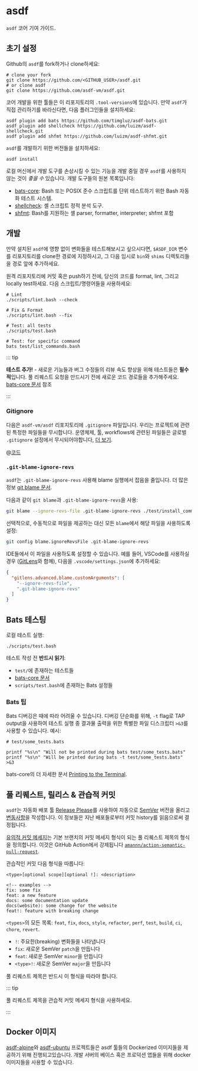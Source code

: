 # asdf

`asdf` 코어 기여 가이드.

## 초기 설정

Github의 `asdf`를 fork하거나 clone하세요:

```shell
# clone your fork
git clone https://github.com/<GITHUB_USER>/asdf.git
# or clone asdf
git clone https://github.com/asdf-vm/asdf.git
```

코어 개발을 위한 툴들은 이 리포지토리의 `.tool-versions`에 있습니다. 만약 `asdf`가 직접 관리하기를 바라신다면, 다음 플러그인들을 설치하세요:

```shell
asdf plugin add bats https://github.com/timgluz/asdf-bats.git
asdf plugin add shellcheck https://github.com/luizm/asdf-shellcheck.git
asdf plugin add shfmt https://github.com/luizm/asdf-shfmt.git
```

`asdf`를 개발하기 위한 버전들을 설치하세요:

```shell
asdf install
```

로컬 머신에서 개발 도구를 손상시킬 수 있는 기능을 개발 중일 경우 `asdf`를 사용하지 않는 것이 _좋을 수_ 있습니다. 개발 도구들의 원본 목록입니다:

- [bats-core](https://github.com/bats-core/bats-core): Bash 또는 POSIX 준수 스크립트를 단위 테스트하기 위한 Bash 자동화 테스트 시스템.
- [shellcheck](https://github.com/koalaman/shellcheck): 셸 스크립트 정적 분석 도구.
- [shfmt](https://github.com/mvdan/sh): Bash를 지원하는 셸 parser, formatter, interpreter; shfmt 포함

## 개발

만약 설치된 `asdf`에 영향 없이 변화들을 테스트해보시고 싶으시다면, `$ASDF_DIR` 변수를 리포지토리를 clone한 경로에 지정하시고, 그 다음 임시로 `bin`와 `shims` 디렉토리들을 경로 앞에 추가하세요.

원격 리포지토리에 커밋 혹은 push하기 전에, 당신의 코드를 format, lint, 그리고 locally test하세요. 다음 스크립트/명령어들을 사용하세요:

```shell
# Lint
./scripts/lint.bash --check

# Fix & Format
./scripts/lint.bash --fix

# Test: all tests
./scripts/test.bash

# Test: for specific command
bats test/list_commands.bash
```

::: tip

**테스트 추가!** - 새로운 기능들과 버그 수정들의 리뷰 속도 향상을 위해 테스트들은 **필수적**입니다. 풀 리퀘스트 요청을 만드시기 전에 새로운 코드 경로들을 추가해주세요. [bats-core 문서](https://bats-core.readthedocs.io/en/stable/index.html) 참조

:::

### Gitignore

다음은 `asdf-vm/asdf` 리포지토리에 `.gitignore` 파일입니다. 우리는 프로젝트에 관련된 특정한 파일들을 무시합니다. 운영체제, 툴, workflows에 관련된 파일들은 글로벌 `.gitignore` 설정에서 무시되어야합니다, [더 보기](http://stratus3d.com/blog/2018/06/03/stop-excluding-editor-temp-files-in-gitignore/).

@[코드](../../.gitignore)

### `.git-blame-ignore-revs`

`asdf`는 `.git-blame-ignore-revs` 사용해 blame 실행에서 잡음을 줄입니다. 더 많은 정보 [git blame 문서](https://git-scm.com/docs/git-blame).

다음과 같이 `git blame`과 `.git-blame-ignore-revs`을 사용:

```sh
git blame --ignore-revs-file .git-blame-ignore-revs ./test/install_command.bats
```

선택적으로, 수동적으로 파일을 제공하는 대신 모든 `blame`에서 해당 파일을 사용하도록 설정:

```sh
git config blame.ignoreRevsFile .git-blame-ignore-revs
```

IDE들에서 이 파일을 사용하도록 설정할 수 있습니다. 예를 들어, VSCode를 사용하실 경우 ([GitLens](https://marketplace.visualstudio.com/items?itemName=eamodio.gitlens)와 함께), 다음을 `.vscode/settings.json`에 추가하세요:

```json
{
  "gitlens.advanced.blame.customArguments": [
    "--ignore-revs-file",
    ".git-blame-ignore-revs"
  ]
}
```

## Bats 테스팅

로컬 테스트 실행:

```shell
./scripts/test.bash
```

테스트 작성 전 **반드시 읽기**:

- `test/`에 존재하는 테스트들
- [bats-core 문서](https://bats-core.readthedocs.io/en/stable/index.html)
- `scripts/test.bash`에 존재하는 Bats 설정들

### Bats 팁

Bats 디버깅은 때에 따라 어려울 수 있습니다. 디버깅 단순화를 위해, `-t` flag로 TAP output을 사용하여 테스트 실행 중 결과물 출력을 위한 특별한 파일 디스크립터 `>&3`를 사용할 수 있습니다. 예시:

```shell
# test/some_tests.bats

printf "%s\n" "Will not be printed during bats test/some_tests.bats"
printf "%s\n" "Will be printed during bats -t test/some_tests.bats" >&3
```

bats-core의 더 자세한 문서 [Printing to the Terminal](https://bats-core.readthedocs.io/en/stable/writing-tests.html#printing-to-the-terminal).

## 풀 리퀘스트, 릴리스 & 관습적 커밋

`asdf`는 자동화 배포 툴 [Release Please](https://github.com/googleapis/release-please)를 사용하여 자동으로 [SemVer](https://semver.org/) 버전을 올리고 [변동사항](https://github.com/asdf-vm/asdf/blob/master/CHANGELOG.md)을 작성합니다. 이 정보들은 지난 배포들로부터 커밋 history를 읽음으로써 결정됩니다.

[유의적 커밋 메세지](https://www.conventionalcommits.org/)는 기본 브랜치의 커밋 메세지 형식이 되는 풀 리퀘스트 제목의 형식을 정의합니다. 이것은 GitHub Action에서 강제됩니다 [`amannn/action-semantic-pull-request`](https://github.com/amannn/action-semantic-pull-request).

관습적인 커밋 다음 형식을 따릅니다:

```
<type>[optional scope][optional !]: <description>

<!-- examples -->
fix: some fix
feat: a new feature
docs: some documentation update
docs(website): some change for the website
feat!: feature with breaking change
```

`<types>`의 모든 목록: `feat`, `fix`, `docs`, `style`, `refactor`, `perf`, `test`, `build`, `ci`, `chore`, `revert`.

- `!`:  주요한(breaking) 변화들을 나타냅니다
- `fix`: 새로운 SemVer `patch`을 만듭니다
- `feat`: 새로운 SemVer `minor`을 만듭니다
- `<type>!`: 새로운 SemVer `major`을 만듭니다

풀 리퀘스트 제목은 반드시 이 형식을 따라야 합니다.

::: tip

풀 리퀘스트 제목을 관습적 커밋 메세지 형식을 사용하세요.

:::

## Docker 이미지

[asdf-alpine](https://github.com/vic/asdf-alpine)와 [asdf-ubuntu](https://github.com/vic/asdf-ubuntu) 프로젝트들은 asdf 툴들의 Dockerized 이미지들을 제공하기 위해 진행되고있습니다. 개발 서버의 베이스 혹은 프로덕션 앱들을 위해 docker 이미지들을 사용할 수 있습니다.
